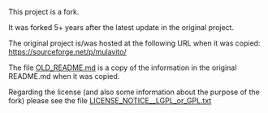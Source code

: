 This project is a fork.

It was forked 5+ years after the latest update in the original project.

The original project is/was hosted at the following URL when it was copied:<br>
<https://sourceforge.net/p/mulavito/>

The file [OLD_README.md](OLD_README.md) is a copy of the information in the original README.md when it was copied.

Regarding the license (and also some information about the purpose of the fork) please see the file [LICENSE_NOTICE__LGPL_or_GPL.txt](LICENSE_NOTICE__LGPL_or_GPL.txt)
   